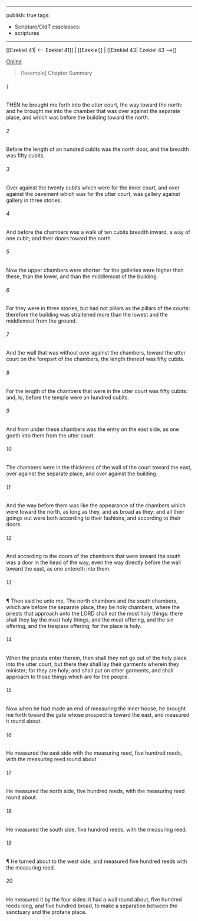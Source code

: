 

---
publish: true
tags:
  - Scripture/OldT
cssclasses:
  - scriptures
---
[[Ezekiel 41| <-- Ezekiel 41]] | [[Ezekiel]] | [[Ezekiel 43| Ezekiel 43 -->]]

[Online](https://churchofjesuschrist.org/study/scriptures/ot/ezek/42?lang=eng)

>[!example] Chapter Summary
>
###### 1
THEN he brought me forth into the utter court, the way toward the north: and he brought me into the chamber that was over against the separate place, and which was before the building toward the north.
###### 2
Before the length of an hundred cubits was the north door, and the breadth was fifty cubits.
###### 3
Over against the twenty cubits which were for the inner court, and over against the pavement which was for the utter court, was gallery against gallery in three stories.
###### 4
And before the chambers was a walk of ten cubits breadth inward, a way of one cubit; and their doors toward the north.
###### 5
Now the upper chambers were shorter: for the galleries were higher than these, than the lower, and than the middlemost of the building.
###### 6
For they were in three stories, but had not pillars as the pillars of the courts: therefore the building was straitened more than the lowest and the middlemost from the ground.
###### 7
And the wall that was without over against the chambers, toward the utter court on the forepart of the chambers, the length thereof was fifty cubits.
###### 8
For the length of the chambers that were in the utter court was fifty cubits: and, lo, before the temple were an hundred cubits.
###### 9
And from under these chambers was the entry on the east side, as one goeth into them from the utter court.
###### 10
The chambers were in the thickness of the wall of the court toward the east, over against the separate place, and over against the building.
###### 11
And the way before them was like the appearance of the chambers which were toward the north, as long as they, and as broad as they: and all their goings out were both according to their fashions, and according to their doors.
###### 12
And according to the doors of the chambers that were toward the south was a door in the head of the way, even the way directly before the wall toward the east, as one entereth into them.
###### 13
¶ Then said he unto me, The north chambers and the south chambers, which are before the separate place, they be holy chambers, where the priests that approach unto the LORD shall eat the most holy things: there shall they lay the most holy things, and the meat offering, and the sin offering, and the trespass offering; for the place is holy.
###### 14
When the priests enter therein, then shall they not go out of the holy place into the utter court, but there they shall lay their garments wherein they minister; for they are holy; and shall put on other garments, and shall approach to those things which are for the people.
###### 15
Now when he had made an end of measuring the inner house, he brought me forth toward the gate whose prospect is toward the east, and measured it round about.
###### 16
He measured the east side with the measuring reed, five hundred reeds, with the measuring reed round about.
###### 17
He measured the north side, five hundred reeds, with the measuring reed round about.
###### 18
He measured the south side, five hundred reeds, with the measuring reed.
###### 19
¶ He turned about to the west side, and measured five hundred reeds with the measuring reed.
###### 20
He measured it by the four sides: it had a wall round about, five hundred reeds long, and five hundred broad, to make a separation between the sanctuary and the profane place.



